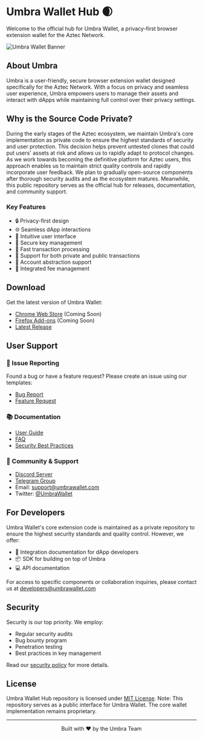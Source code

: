 # Umbra Wallet Hub 🌒

Welcome to the official hub for Umbra Wallet, a privacy-first browser extension wallet for the Aztec Network.

![Umbra Wallet Banner](https://umbra-landing-page.vercel.app/animation)

## About Umbra

Umbra is a user-friendly, secure browser extension wallet designed specifically for the Aztec Network. With a focus on privacy and seamless user experience, Umbra empowers users to manage their assets and interact with dApps while maintaining full control over their privacy settings.

## Why is the Source Code Private?

During the early stages of the Aztec ecosystem, we maintain Umbra's core implementation as private code to ensure the highest standards of security and user protection. This decision helps prevent untested clones that could put users' assets at risk and allows us to rapidly adapt to protocol changes. As we work towards becoming the definitive platform for Aztec users, this approach enables us to maintain strict quality controls and rapidly incorporate user feedback. We plan to gradually open-source components after thorough security audits and as the ecosystem matures. Meanwhile, this public repository serves as the official hub for releases, documentation, and community support.

### Key Features

- 🔒 Privacy-first design
- 🌐 Seamless dApp interactions
- 💫 Intuitive user interface
- 🔐 Secure key management
- 🚀 Fast transaction processing
- 💎 Support for both private and public transactions
- 🤝 Account abstraction support
- 🎯 Integrated fee management

## Download

Get the latest version of Umbra Wallet:

- [Chrome Web Store](#) (Coming Soon)
- [Firefox Add-ons](#) (Coming Soon)
- [Latest Release](../../releases)

## User Support

### 📝 Issue Reporting

Found a bug or have a feature request? Please create an issue using our templates:
- [Bug Report](../../issues/new?template=bug_report.md)
- [Feature Request](../../issues/new?template=feature_request.md)

### 📚 Documentation

- [User Guide](./docs/user-guide.md)
- [FAQ](./docs/faq.md)
- [Security Best Practices](./docs/security.md)

### 💬 Community & Support

- [Discord Server](#)
- [Telegram Group](#)
- Email: support@umbrawallet.com
- Twitter: [@UmbraWallet](#)

## For Developers

Umbra Wallet's core extension code is maintained as a private repository to ensure the highest security standards and quality control. However, we offer:

- 🤝 Integration documentation for dApp developers
- 📦 SDK for building on top of Umbra
- 💻 API documentation

For access to specific components or collaboration inquiries, please contact us at developers@umbrawallet.com

## Security

Security is our top priority. We employ:

- Regular security audits
- Bug bounty program
- Penetration testing
- Best practices in key management

Read our [security policy](./SECURITY.md) for more details.

## License

Umbra Wallet Hub repository is licensed under [MIT License](./LICENSE).
Note: This repository serves as a public interface for Umbra Wallet. The core wallet implementation remains proprietary.

---

<p align="center">Built with ❤️ by the Umbra Team</p>
